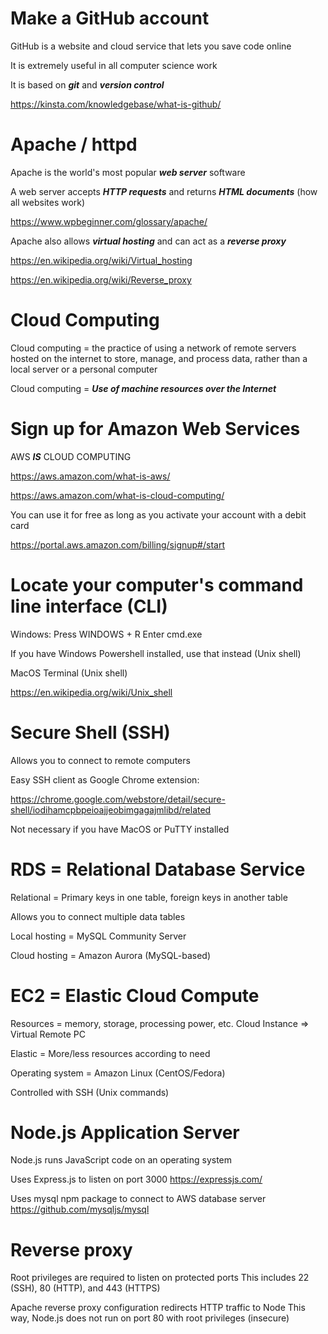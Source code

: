 # Make a GitHub account
GitHub is a website and cloud service that lets you save code online

It is extremely useful in all computer science work

It is based on ***git*** and ***version control***

https://kinsta.com/knowledgebase/what-is-github/




# Apache / httpd
Apache is the world's most popular ***web server*** software

A web server accepts ***HTTP requests*** and returns ***HTML documents*** (how all websites work)

https://www.wpbeginner.com/glossary/apache/

Apache also allows ***virtual hosting*** and can act as a ***reverse proxy***

https://en.wikipedia.org/wiki/Virtual_hosting

https://en.wikipedia.org/wiki/Reverse_proxy




# Cloud Computing
Cloud computing = the practice of using a network of remote servers hosted on the internet to store, manage, and process data, rather than a local server or a personal computer

Cloud computing = ***Use of machine resources over the Internet***

# Sign up for Amazon Web Services
AWS ***IS*** CLOUD COMPUTING

https://aws.amazon.com/what-is-aws/

https://aws.amazon.com/what-is-cloud-computing/

You can use it for free as long as you activate your account with a debit card

https://portal.aws.amazon.com/billing/signup#/start


# Locate your computer's command line interface (CLI)
Windows:
  Press WINDOWS + R
  Enter cmd.exe

If you have Windows Powershell installed, use that instead (Unix shell)

MacOS Terminal (Unix shell)

https://en.wikipedia.org/wiki/Unix_shell

# Secure Shell (SSH)
Allows you to connect to remote computers

Easy SSH client as Google Chrome extension:

https://chrome.google.com/webstore/detail/secure-shell/iodihamcpbpeioajjeobimgagajmlibd/related

Not necessary if you have MacOS or PuTTY installed

# RDS = Relational Database Service
Relational = Primary keys in one table, foreign keys in another table

Allows you to connect multiple data tables

Local hosting = MySQL Community Server

Cloud hosting = Amazon Aurora (MySQL-based)


# EC2 = Elastic Cloud Compute
Resources = memory, storage, processing power, etc.
Cloud Instance => Virtual Remote PC

Elastic = More/less resources according to need

Operating system = Amazon Linux (CentOS/Fedora)

Controlled with SSH (Unix commands)



# Node.js Application Server
Node.js runs JavaScript code on an operating system

Uses Express.js to listen on port 3000
https://expressjs.com/

Uses mysql npm package to connect to AWS database server
https://github.com/mysqljs/mysql

# Reverse proxy
Root privileges are required to listen on protected ports
This includes 22 (SSH), 80 (HTTP), and 443 (HTTPS)

Apache reverse proxy configuration redirects HTTP traffic to Node
This way, Node.js does not run on port 80 with root privileges (insecure)
